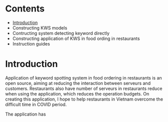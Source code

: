 # Contents
- [Introduction](#introduction)
- Constructing KWS models
- Contructing system detecting keyword directly
- Constructing application of KWS in food ording in restaurants
- Instruction guides

# Introduction
Application of keyword spotting system in food ordering in restaurants is an open source, aiming at  reducing the interaction between serveurs and customers. Restaurants also have number of serveurs in restaurants reduce when using the application, which reduces the operation budgets. On creating this application, I hope to help restaurants in Vietnam overcome the difficult time in COVID period.

The application has 
